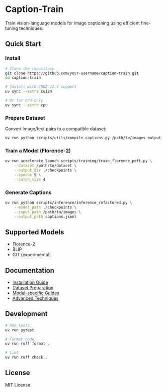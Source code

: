 # Caption-Train

Train vision-language models for image captioning using efficient fine-tuning techniques.

## Quick Start

### Install

```bash
# Clone the repository
git clone https://github.com/your-username/caption-train.git
cd caption-train

# Install with CUDA 12.4 support
uv sync --extra cu124

# Or for CPU-only
uv sync --extra cpu
```

### Prepare Dataset

Convert image/text pairs to a compatible dataset:

```bash
uv run python scripts/utils/compile_captions.py /path/to/images output_dir
```

### Train a Model (Florence-2)

```bash
uv run accelerate launch scripts/training/train_florence_peft.py \
    --dataset /path/to/dataset \
    --output_dir ./checkpoints \
    --epochs 5 \
    --batch_size 4
```

### Generate Captions

```bash
uv run python scripts/inference/inference_refactored.py \
    --model_path ./checkpoints \
    --input_path /path/to/images \
    --output_path captions.jsonl
```

## Supported Models

- Florence-2
- BLIP
- GIT (experimental)

## Documentation

- [Installation Guide](docs/installation.md)
- [Dataset Preparation](docs/datasets.md)
- [Model-specific Guides](docs/models/)
- [Advanced Techniques](docs/advanced/)

## Development

```bash
# Run tests
uv run pytest

# Format code
uv run ruff format .

# Lint
uv run ruff check .
```

## License

MIT License

